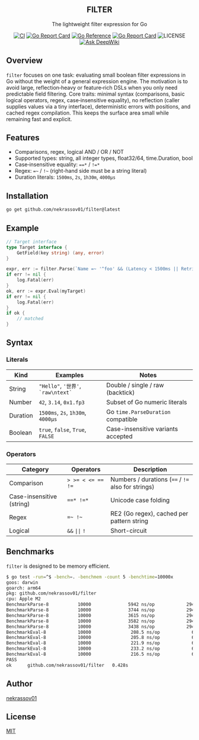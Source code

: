 <p align="center">
  <h2 align="center">FILTER</h2>
  <p align="center">The lightweight filter expression for Go</p>
  <p align="center">
    <a href="https://github.com/nekrassov01/filter/actions/workflows/test.yml"><img src="https://github.com/nekrassov01/filter/actions/workflows/test.yml/badge.svg?branch=main" alt="CI" /></a>
    <a href="https://codecov.io/gh/nekrassov01/filter"><img src="https://codecov.io/gh/nekrassov01/filter/graph/badge.svg?token=Z75YW69MQK" alt="Go Report Card" /></a>
    <a href="https://pkg.go.dev/github.com/nekrassov01/filter"><img src="https://pkg.go.dev/badge/github.com/nekrassov01/filter.svg" alt="Go Reference" /></a>
    <a href="https://goreportcard.com/report/github.com/nekrassov01/filter"><img src="https://goreportcard.com/badge/github.com/nekrassov01/filter" alt="Go Report Card" /></a>
    <img src="https://img.shields.io/github/license/nekrassov01/filter" alt="LICENSE" />
    <a href="https://deepwiki.com/nekrassov01/filter"><img src="https://deepwiki.com/badge.svg" alt="Ask DeepWiki" /></a>
  </p>
</p>

## Overview

`filter` focuses on one task: evaluating small boolean filter expressions in Go without the weight of a general expression engine. The motivation is to avoid large, reflection‑heavy or feature‑rich DSLs when you only need predictable field filtering. Core traits: minimal syntax (comparisons, basic logical operators, regex, case‑insensitive equality), no reflection (caller supplies values via a tiny interface), deterministic errors with positions, and cached regex compilation. This keeps the surface area small while remaining fast and explicit.

## Features

- Comparisons, regex, logical AND / OR / NOT
- Supported types: string, all integer types, float32/64, time.Duration, bool
- Case‑insensitive equality: `==*` / `!=*`
- Regex: `=~` / `!~` (right-hand side must be a string literal)
- Duration literals: `1500ms`, `2s`, `1h30m`, `4000μs`

## Installation

```sh
go get github.com/nekrassov01/filter@latest
```

## Example

```go
// Target interface
type Target interface {
	GetField(key string) (any, error)
}

expr, err := filter.Parse(`Name =~ '^foo' && (Latency < 1500ms || Retries != 0) && Enabled == true`)
if err != nil {
	log.Fatal(err)
}
ok, err := expr.Eval(myTarget)
if err != nil {
	log.Fatal(err)
}
if ok {
	// matched
}
```

## Syntax

### Literals

| Kind     | Examples                               | Notes                              |
| -------- | -------------------------------------- | ---------------------------------- |
| String   | `"Hello"`, `'世界'`, `` `raw\ntext` `` | Double / single / raw (backtick)   |
| Number   | `42`, `3.14`, `0x1.fp3`                | Subset of Go numeric literals      |
| Duration | `1500ms`, `2s`, `1h30m`, `4000μs`      | Go `time.ParseDuration` compatible |
| Boolean  | `true`, `false`, `True`, `FALSE`       | Case-insensitive variants accepted |

### Operators

| Category                  | Operators         | Description                                        |
| ------------------------- | ----------------- | -------------------------------------------------- |
| Comparison                | `> >= < <= == !=` | Numbers / durations (`==` / `!=` also for strings) |
| Case-insensitive (string) | `==* !=*`         | Unicode case folding                               |
| Regex                     | `=~ !~`           | RE2 (Go regex), cached per pattern string          |
| Logical                   | `&&` `\|\|` `!`   | Short-circuit                                      |

## Benchmarks

`filter` is designed to be memory efficient.

```bash
$ go test -run=^$ -bench=. -benchmem -count 5 -benchtime=10000x
goos: darwin
goarch: arm64
pkg: github.com/nekrassov01/filter
cpu: Apple M2
BenchmarkParse-8           10000              5942 ns/op            2945 B/op          4 allocs/op
BenchmarkParse-8           10000              3744 ns/op            2944 B/op          4 allocs/op
BenchmarkParse-8           10000              3615 ns/op            2944 B/op          4 allocs/op
BenchmarkParse-8           10000              3582 ns/op            2944 B/op          4 allocs/op
BenchmarkParse-8           10000              3438 ns/op            2944 B/op          4 allocs/op
BenchmarkEval-8            10000               208.5 ns/op            67 B/op          5 allocs/op
BenchmarkEval-8            10000               205.8 ns/op            67 B/op          5 allocs/op
BenchmarkEval-8            10000               221.9 ns/op            67 B/op          5 allocs/op
BenchmarkEval-8            10000               233.2 ns/op            67 B/op          5 allocs/op
BenchmarkEval-8            10000               216.5 ns/op            64 B/op          5 allocs/op
PASS
ok      github.com/nekrassov01/filter   0.428s
```

## Author

[nekrassov01](https://github.com/nekrassov01)

## License

[MIT](https://github.com/nekrassov01/filter/blob/main/LICENSE)
